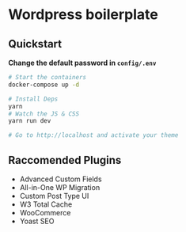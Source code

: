 # Wordpress boilerplate

## Quickstart

**Change the default password in `config/.env`**

```bash
# Start the containers
docker-compose up -d

# Install Deps
yarn
# Watch the JS & CSS
yarn run dev

# Go to http://localhost and activate your theme
```

## Raccomended Plugins

- Advanced Custom Fields
- All-in-One WP Migration
- Custom Post Type UI
- W3 Total Cache
- WooCommerce
- Yoast SEO
